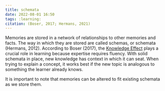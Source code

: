 ```yaml
---
title: schemata
date: 2022-08-01 16:50
tags: :learning:
citation: (Boser, 2017; Hermans, 2021)
---
```


Memories are stored in a network of relationships to other memories and facts. The way in which they are stored are called schemas, or schemata (Hermans, 2012). According to Boser (2017), the [Knowledge Effect](202208011658.md) plays a crucial role in learning because expertise requires fluency. With solid schemata in place, new knowledge has context in which it can seat. When trying to explain a concept, it works best if the new topic is analogous to something the learner already knows.

It is important to note that memories can be altered to fit existing schemata as we store them.
